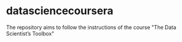 # datasciencecoursera
The repository aims to follow the instructions of the course "The Data Scientist’s Toolbox"
